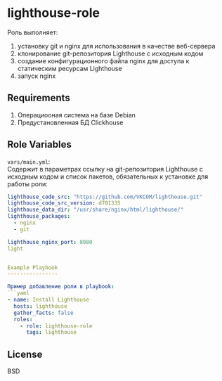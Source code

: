 lighthouse-role
=========

Роль выполняет:  
1. установку git и nginx для использования в качестве веб-сервера   
2. клонирование git-репозитория Lighthouse с исходным кодом  
3. создание конфигурационного файла nginx для доступа к статическим ресурсам Lighthouse  
4. запуск nginx  

Requirements
------------

1. Операциооная система на базе Debian
2. Предустановленная БД Clickhouse  


Role Variables
--------------
`vars/main.yml`:  
Содержит в параметрах ссылку на git-репозитория Lighthouse с исходным кодом и список пакетов, обязательных к установке для работы роли:     
```yaml
lighthouse_code_src: "https://github.com/VKCOM/lighthouse.git"
lighthouse_code_src_version: d701335
lighthouse_data_dir: "/usr/share/nginx/html/lighthouse/"
lighthouse_packages:
  - nginx
  - git

lighthouse_nginx_port: 8080
light


Example Playbook
----------------

Пример добавление роли в playbook:  
```yaml
- name: Install Lighthouse
  hosts: lighthouse
  gather_facts: false
  roles:
    - role: lighthouse-role
      tags: lighthouse
```

License
-------

BSD
